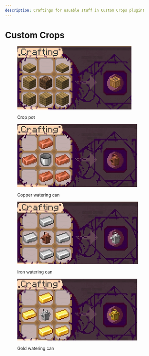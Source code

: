 ```yaml
---
description: Craftings for usuable stuff in Custom Crops plugin!
---
```


# Custom Crops

<figure><img src="../../.gitbook/assets/image (1).png" alt=""><figcaption><p>Crop pot</p></figcaption></figure>

<figure><img src="../../.gitbook/assets/javaw_P227pcRfyc.jpg" alt=""><figcaption><p>Copper watering can</p></figcaption></figure>

<figure><img src="../../.gitbook/assets/javaw_tp2bHbu9N4.jpg" alt=""><figcaption><p>Iron watering can</p></figcaption></figure>

<figure><img src="../../.gitbook/assets/javaw_IB5n5oOFjI.jpg" alt=""><figcaption><p>Gold watering can</p></figcaption></figure>

